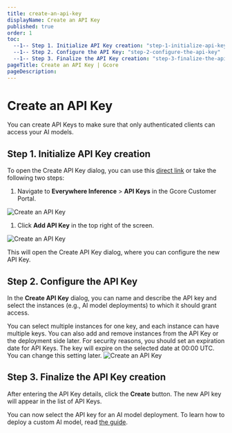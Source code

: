 ```yaml
---
title: create-an-api-key
displayName: Create an API Key
published: true
order: 1
toc:
  --1-- Step 1. Initialize API Key creation: "step-1-initialize-api-key-creation"
  --1-- Step 2. Configure the API Key: "step-2-configure-the-api-key"
  --1-- Step 3. Finalize the API Key creation: "step-3-finalize-the-api-key-creation"
pageTitle: Create an API Key | Gcore
pageDescription: 
---
```

# Create an API Key

You can create API Keys to make sure that only authenticated clients can access your AI models.

## Step 1. Initialize API Key creation

To open the Create API Key dialog, you can use this [direct link](https://portal.gcore.com/inference-at-the-edge/api-keys/create) or take the following two steps:

1. Navigate to **Everywhere Inference** > **API Keys** in the Gcore Customer Portal.

<img src="https://assets.gcore.pro/docs/edge-ai/everywhere-inference/api-keys/create-an-api-key/create-an-api-key-1.png" alt="Create an API Key">

1. Click **Add API Key** in the top right of the screen.

<img src="https://assets.gcore.pro/docs/edge-ai/everywhere-inference/api-keys/create-an-api-key/create-an-api-key-2.png" alt="Create an API Key">

This will open the Create API Key dialog, where you can configure the new API Key.

## Step 2. Configure the API Key

In the **Create API Key** dialog, you can name and describe the API key and select the instances (e.g., AI model deployments) to which it should grant access.

<alert-element type="tip" title="Tip">
You can select multiple instances for one key, and each instance can have multiple keys. You can also add and remove instances from the API Key or the deployment side later.
</alert-element>

<alert-element type="info" title="Info">
For security reasons, you should set an expiration date for API Keys. The key will expire on the selected date at 00:00 UTC. You can change this setting later.
</alert-element>

<img src="https://assets.gcore.pro/docs/edge-ai/everywhere-inference/api-keys/create-an-api-key/create-an-api-key-3.png" alt="Create an API Key">

## Step 3. Finalize the API Key creation

After entering the API Key details, click the **Create** button. The new API key will appear in the list of API Keys.

You can now select the API key for an AI model deployment. To learn how to deploy a custom AI model, read [the guide](#_15czpyrgqamg).
